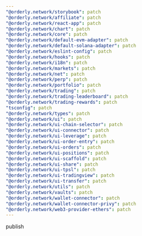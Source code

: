 ```yaml
---
"@orderly.network/storybook": patch
"@orderly.network/affiliate": patch
"@orderly.network/react-app": patch
"@orderly.network/chart": patch
"@orderly.network/core": patch
"@orderly.network/default-evm-adapter": patch
"@orderly.network/default-solana-adapter": patch
"@orderly.network/eslint-config": patch
"@orderly.network/hooks": patch
"@orderly.network/i18n": patch
"@orderly.network/markets": patch
"@orderly.network/net": patch
"@orderly.network/perp": patch
"@orderly.network/portfolio": patch
"@orderly.network/trading": patch
"@orderly.network/trading-leaderboard": patch
"@orderly.network/trading-rewards": patch
"tsconfig": patch
"@orderly.network/types": patch
"@orderly.network/ui": patch
"@orderly.network/ui-chain-selector": patch
"@orderly.network/ui-connector": patch
"@orderly.network/ui-leverage": patch
"@orderly.network/ui-order-entry": patch
"@orderly.network/ui-orders": patch
"@orderly.network/ui-positions": patch
"@orderly.network/ui-scaffold": patch
"@orderly.network/ui-share": patch
"@orderly.network/ui-tpsl": patch
"@orderly.network/ui-tradingview": patch
"@orderly.network/ui-transfer": patch
"@orderly.network/utils": patch
"@orderly.network/vaults": patch
"@orderly.network/wallet-connector": patch
"@orderly.network/wallet-connector-privy": patch
"@orderly.network/web3-provider-ethers": patch
---
```


publish

